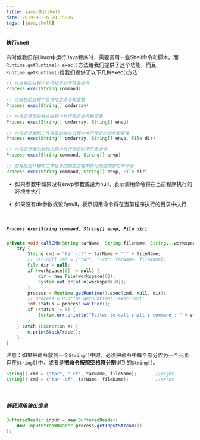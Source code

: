 ```yaml
---
title: java-执行shell
date: 2019-08-16 20:15:26
tags: [java,shell]
---
```


#### 执行shell

有时候我们在Linux中运行Java程序时，需要调用一些Shell命令和脚本。而`Runtime.getRuntime().exec()`方法给我们提供了这个功能，而且`Runtime.getRuntime()`给我们提供了以下几种exec()方法：

````java
// 在单独的进程中执行指定的字符串命令
Process exec(String command) 
 
// 在单独的进程中执行指定命令和变量
Process exec(String[] cmdarray) 

// 在指定环境的独立进程中执行指定命令和变量
Process exec(String[] cmdarray, String[] envp) 
 
// 在指定环境和工作目录的独立进程中执行指定的命令和变量
Process exec(String[] cmdarray, String[] envp, File dir)  

// 在指定环境的单独进程中执行指定的字符串命令
Process exec(String command, String[] envp)  
 
// 在有指定环境和工作目录的独立进程中执行指定的字符串命令
Process exec(String command, String[] envp, File dir)
````

- 如果参数中如果没有envp参数或设为null，表示调用命令将在当前程序执行的环境中执行

- 如果没有dir参数或设为null，表示调用命令将在当前程序执行的目录中执行

<!--more-->

<br/>



##### `Process exec(String command, String[] envp, File dir)`

```java
private void callCMD(String tarName, String fileName, String...workspace) {
    try {
        String cmd = "tar -cf" + tarName + " " + fileName;
        // String[] cmd = {"tar", "-cf", tarName, fileName};
        File dir = null;
        if (workspace[0] != null) {
            dir = new File(workspace[0]);
            System.out.println(workspace[0]);
        }
        process = Runtime.getRuntime().exec(cmd, null, dir);
        // process = Runtime.getRuntime().exec(cmd);
        int status = process.waitFor();
        if (status != 0) {
            System.err.println("Failed to call shell's command : " + status);
        }
    } catch (Exception e) {
        e.printStackTrace();
    }
}
```

注意：如果把命令放到一个`String[]`中时，必须把命令中每个部分作为一个元素存在`String[]`中，或者是**把命令按照空格符分割**得到的`String[]`。

```java
String[] cmd = {"tar", "-cf", tarName, fileName};		//right
String[] cmd = {"tar -cf", tarName, fileName};			//error
```

<br/>



##### 捕获调用输出信息

```java
BufferedReader input = new BufferedReader(
    new InputStreamReader(process.getInputStream())
);
```

<br/>